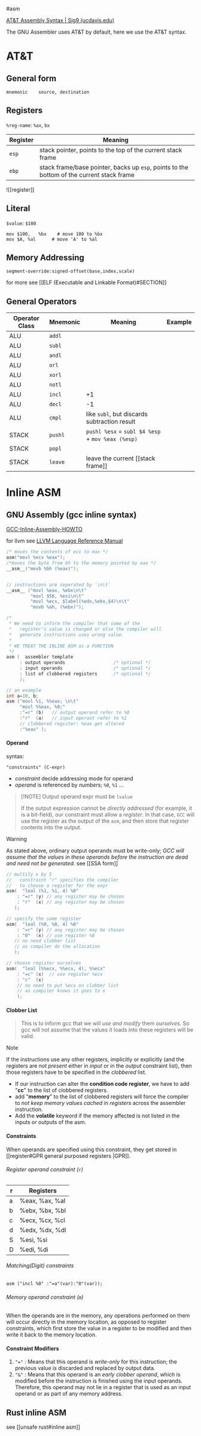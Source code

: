 #asm 

[AT&T Assembly Syntax | Sig9 (ucdavis.edu)](https://csiflabs.cs.ucdavis.edu/~ssdavis/50/att-syntax.htm)

The GNU Assembler uses AT&T by default, here we use the AT&T syntax.

# AT&T
## General form

	mnemonic	source, destination
	
## Registers

`%reg-name`: `%ax`, `bx`

| Register | Meaning                                                                                   |
| -------- | ----------------------------------------------------------------------------------------- |
| `esp`    | stack pointer, points to the top of the current stack frame                               |
| `ebp`    | stack frame/base pointer, backs up `esp`, points to the bottom of the current stack frame |

![[register]]

## Literal

`$value`: `$100`

```
mov	$100,	%bx    # move 100 to %bx
mov	$A,	%al	     # move 'A' to %al
```

## Memory Addressing

	segment-override:signed-offset(base,index,scale)
	
for more see [[ELF (Executable and Linkable Format)#SECTION]]


## General Operators

| Operator Class | Mnemonic | Meaning                                           | Example |
| -------------- | -------- | ------------------------------------------------- | ------- |
| ALU            | `addl`   |                                                   |         |
| ALU            | `subl`   |                                                   |         |
| ALU            | `andl`   |                                                   |         |
| ALU            | `orl`    |                                                   |         |
| ALU            | `xorl`   |                                                   |         |
| ALU            | `notl`   |                                                   |         |
| ALU            | `incl`   | +1                                                |         |
| ALU            | `decl`   | -1                                                |         |
| ALU            | `cmpl`   | like `subl`, but discards subtraction result      |         |
| STACK          | `pushl`  | `pushl %esx` = `subl $4 %esp` + `mov %eax (%esp)` |         |
| STACK          | `popl`   |                                                   |         |
| STACK          | `leave`  | leave the current [[stack frame]]                                                  |         |



# Inline ASM

## GNU Assembly (gcc inline syntax)

[GCC-Inline-Assembly-HOWTO](https://www.ibiblio.org/gferg/ldp/GCC-Inline-Assembly-HOWTO.html)


for llvm see [LLVM Language Reference Manual](https://llvm.org/docs/LangRef.html#inline-assembler-expressions)


```c
/* moves the contents of ecx to eax */
asm("movl %ecx %eax"); 
/*moves the byte from bh to the memory pointed by eax */
__asm__("movb %bh (%eax)"); 


// instructions are seperated by `\n\t`
__asm__ ("movl %eax, %ebx\n\t"
         "movl $56, %esi\n\t"
         "movl %ecx, $label(%edx,%ebx,$4)\n\t"
         "movb %ah, (%ebx)");

/*
 * We need to inform the compiler that some of the
 *   register's value is changed or else the compiler will
 *   generate instructions uses wrong value.
 *
 * WE TREAT THE INLINE ASM as a FUNCTION
 */
asm (  assembler template 
     : output operands                  /* optional */
     : input operands                   /* optional */
     : list of clobbered registers      /* optional */
     );

// an example
int a=10, b;
asm ("movl %1, %%eax; \n\t" 
     "movl %%eax, %0;"
     :"=r" (b)   // output operand refer to %0 
     :"r"  (a)   // input operant refer to %1 
     // clobbered register: %eax get altered 
     :"%eax" );
```



####  Operand
syntax:

    "constraints" (C-expr)
  
  - _constraint_ decide addressing mode for operand
  - _operand_ is referenced by _numbers_; `%0`, `%1` ...


> [!NOTE] Output operand expr must be `lvalue`
> 
> If the output expression cannot be _directly addressed_ (for example, it is a bit-field), our constraint must allow a _register_. In that case, `GCC` will use the register as the output of the `asm`, and then store that register contents into the output.


> [!WARNING]
> 
> As stated above, ordinary output operands must be write-only; _GCC will assume that the values in these operands before the instruction are dead and need not be generated_. see [[SSA form]]



```c
// multily x by 5
//   constraint "r" specifies the compiler 
//   to choose a register for the expr
asm(  "leal (%1, %1, 4) %0"
    : "=r" (y) // any register may be chosen
    : "r"  (x) // any register may be chosen
   );

// specify the same register
asm(  "leal (%0, %0, 4) %0"
    : "=r" (y) // any register may be chosen
    : "0"  (x) // use register %0
   // no need clobber list
   // as compiler do the allocation
   );  

// choose register ourselves
asm(  "leal (%%ecx, %%ecx, 4), %%ecx"
    : "=c" (x)  // use register %ecx
    : "c"  (x)
    // no need to put %ecx on clobber list
    // as compiler knows it goes to x
    );
```


#### Clobber List

> This is to inform gcc that we will _use and modify_ them _ourselves_. So gcc will not assume that the values it loads into these registers will be valid.

> [!NOTE]
> If the instructions use any other registers, implicitly or explicitly (and the registers are _not present_ either in _input_ or in the _output_ constraint list), then those registers have to be specified in the _clobbered_ list.


- If our instruction can alter the **condition code register**, we have to add "**cc**" to the list of clobbered registers.
- add "**memory**" to the list of clobbered registers will force the compiler to *not keep memory values cached in registers* across the assembler instruction.
- Add the **volatile** keyword if the memory affected is not listed in the inputs or outputs of the asm.

#### Constraints

When operands are specified using this constraint, they get stored in [[register#GPR general purposed registers |GPR]].

###### Register operand constraint (`r`)

| r   | Registers      |
| --- | -------------- |
| a   | %eax, %ax, %al |
| b   | %ebx, %bx, %bl |
| c   | %ecx, %cx, %cl |
| d   | %edx, %dx, %dl |
| S   | %esi, %si      |
| D   | %edi, %di      | 

###### Matching(Digit) constraints

    asm ("incl %0" :"=a"(var):"0"(var));
    
###### Memory operand constraint (`m`)

When the operands are in the memory, any operations performed on them will occur directly in the memory location, as opposed to register constraints, which first store the value in a register to be modified and then write it back to the memory location.

#### Constraint Modifiers

1.  `"="` : Means that this operand is _write-only_ for this instruction; the previous value is discarded and replaced by output data.
2.  `"&"` : Means that this operand is an _early clobber operand_, which is modified before the instruction is finished using the input operands. Therefore, this operand may not lie in a register that is used as an input operand or as part of any memory address.


## Rust inline ASM

see [[unsafe rust#inline asm]]
